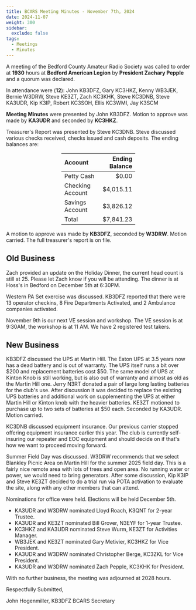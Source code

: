 ```yaml
---
title: BCARS Meeting Minutes - November 7th, 2024
date: 2024-11-07
weight: 300
sidebar:
  exclude: false
tags:
  - Meetings
  - Minutes
---
```


A meeting of the Bedford County Amateur Radio Society was called to order at **1930** hours at **Bedford American Legion** by **President Zachary Pepple** and a quorum was declared.

In attendance were (**12**): <!--more--> John KB3DFZ, Gary KC3HKZ,  Kenny WB3JEK, Bernie W3DRW, Steve KE3ZT, Zach KC3KHK, Steve KC3DNB, Steve KA3UDR, Kip K3IP, Robert KC3SOH, Ellis KC3WMI, Jay K3SCM

**Meeting Minutes** were presented by John KB3DFZ. Motion to approve was made by **KA3UDR** and seconded by **KC3HKZ**.

Treasurer's Report was presented by Steve KC3DNB. Steve discussed various checks received, checks issued and cash deposits. The ending balances are:


<p><div style="margin-left: auto;
            margin-right: auto;
            width: 40%;">


|  Account          | Ending Balance |
|:------------------|---------------:|
| Petty Cash        |          $0.00 |
| Checking Account  |      $4,015.11 |
| Savings Account   |      $3,826.12 |
| Total             |      $7,841.23 |


</div></p>


A motion to approve was made by **KB3DFZ**, seconded by **W3DRW**. Motion carried. The full treasurer's report is on file.

## Old Business

Zach provided an update on the Holiday Dinner, the current head count is still at 25. Please let Zach know
if you will be attending. The dinner is at Hoss's in Bedford on December 5th at 6:30PM. 

Western PA Set exercise was discussed. KB3DFZ reported that there were 13 operator checkins, 8 Fire Departments Activated, and 2 Ambulance companies activated. 

November 9th is our next VE session and workshop. The VE session is at 9:30AM, the workshop is at 11 AM. We have 2 registered test takers.

## New Business

KB3DFZ discussed the UPS at Martin Hill. The Eaton UPS at 3.5 years now has a dead battery and is out of warranty. The UPS itself runs a bit over $200 and replacement batteries cost $50. The same model of UPS at Kinton Knob is still working, but is also out of warranty and almost as old as the Martin Hill one. Jerry N3RT donated a pair of large long lasting batteries for the club's use. After discussion it was decided to replace the existing UPS batteries and additional work on supplementing the UPS at either Martin Hill or Kinton knob with the heavier batteries.  KE3ZT motioned to purchase up to two sets of batteries at $50 each. Seconded by KA3UDR. Motion carried.

KC3DNB discussed equipment insurance. Our previous carrier stopped offering equipment insurance earlier this year. The club is currently self-insuring our repeater and EOC equipment and should decide on if that's how we want to proceed moving forward.

Summer Field Day was discussed. W3DRW recommends that we select Blankley Picnic Area on Martin Hill for the summer 2025 field day. This is a fairly nice remote area with lots of trees and open area. No running water or power, we would need to bring generators. After some discussion, Kip K3IP and Steve KE3ZT decided to do a trial run via POTA activation to evaluate the site, along with any other members that can attend. 

Nominations for office were held. Elections will be held December 5th.

- KA3UDR and W3DRW nominated Lloyd Roach, K3QNT for 2-year Trustee.
- KA3UDR and KE3ZT nominated Bill Grover, N3EYF for 1-year Trustee.
- KC3HKZ and KA3UDR nominated Steve Wurm, KE3ZT for Activities Manager.
- WB3JEK and KE3ZT nominated Gary Metivier, KC3HKZ for Vice President.
- KA3UDR and W3DRW nominated Christopher Berge, KC3ZKL for Vice President.
- KA3UDR and W3DRW nominated Zach Pepple, KC3KHK for President.


With no further business, the meeting was adjourned at 2028 hours.

Respectfully Submitted,  


John Hogenmiller, KB3DFZ
BCARS Secretary  
 
